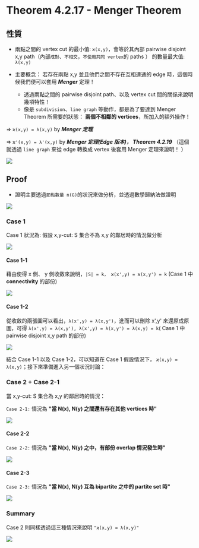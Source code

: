 # Theorem 4.2.17 - Menger Theorem

## 性質

* 兩點之間的 vertex cut 的最小值: `ϰ(x,y)`，會等於其內部 pairwise disjoint x,y path（內部`成對`、`不相交`，`不使用共同 vertex`的 paths ） 的數量最大值: `λ(x,y)`

* 主要概念： 若存在兩點 x,y 並且他們之間不存在互相連通的 edge 時，這個時候我們便可以套用 ***Menger*** 定理！
    * 透過兩點之間的 pairwise disjoint path、以及 vertex cut 間的關係來說明幾項特性！
    * 像是 `subdivision`、`line graph` 等動作，都是為了要達到 Menger Theorem 所需要的狀態： **兩個不相鄰的 vertices**，所加入的額外操作！

=> `ϰ(x,y) = λ(x,y)` by ***Menger 定理***

=> `ϰ'(x,y) = λ'(x,y)` by ***Menger 定理(Edge 版本)， Theorem 4.2.19*** （這個就透過 `line graph` 來從 edge 轉換成 vertex 後套用 Menger 定理來證明！ ）

![](./res/ch4/ch4-menger-1.jpg)

## Proof

* 證明主要透過`節點數量 n(G)`的狀況來做分析，並透過數學歸納法做證明

![](./res/ch4/ch4-menger-proof-1.jpg)

### Case 1

Case 1 狀況為: 假設 x,y-cut: S 集合不為 x,y 的鄰居時的情況做分析

![](./res/ch4/ch4-menger-proof-case1.jpg)

#### Case 1-1

藉由使得 x 側、 y 側收斂來說明，`|S| = k， ϰ(x',y) = ϰ(x,y') = k` (Case 1 中 **connectivity** 的部份)

![](./res/ch4/ch4-menger-proof-case1-1.jpg)

#### Case 1-2

從收斂的兩張圖可以看出，`λ(x',y) = λ(x,y')`，進而可以刪除 x',y' 來還原成原圖，可得 `λ(x',y) = λ(x,y'), λ(x',y) = λ(x,y') = λ(x,y) = k`( Case 1 中 pairwise disjoint x,y path 的部份)

![](./res/ch4/ch4-menger-proof-case1-2.jpg)

結合 Case 1-1 以及 Case 1-2，可以知道在 Case 1 假設情況下， `ϰ(x,y) = λ(x,y)`；接下來準備進入另一個狀況討論：

### Case 2 + Case 2-1

當 x,y-cut: S 集合為 x,y 的鄰居時的情況：

`Case 2-1:` 情況為 **"當 N(x), N(y) 之間還有存在其他 vertices 時"**

![](./res/ch4/ch4-menger-proof-case2.jpg)

#### Case 2-2

`Case 2-2:` 情況為 **"當 N(x), N(y) 之中，有部份 overlap 情況發生時"**

![](./res/ch4/ch4-menger-proof-case2-2.jpg)

#### Case 2-3

`Case 2-3:` 情況為 **"當 N(x), N(y) 互為 bipartite 之中的 partite set 時"**

![](./res/ch4/ch4-menger-proof-case2-3.jpg)

### Summary

Case 2 則同樣透過這三種情況來說明 `"ϰ(x,y) = λ(x,y)"`

![](./res/ch4/ch4-menger-proof-case2-3-1.jpg)
